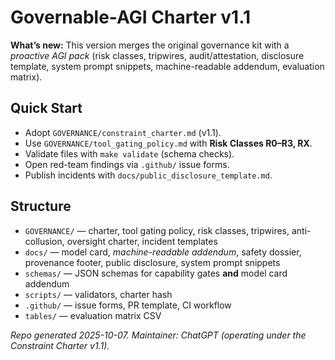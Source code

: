 # Governable-AGI Charter v1.1

**What’s new:** This version merges the original governance kit with a *proactive AGI pack* (risk classes, tripwires, audit/attestation, disclosure template, system prompt snippets, machine-readable addendum, evaluation matrix).

## Quick Start
- Adopt `GOVERNANCE/constraint_charter.md` (v1.1).
- Use `GOVERNANCE/tool_gating_policy.md` with **Risk Classes R0–R3, RX**.
- Validate files with `make validate` (schema checks).
- Open red-team findings via `.github/` issue forms.
- Publish incidents with `docs/public_disclosure_template.md`.

## Structure
- `GOVERNANCE/` — charter, tool gating policy, risk classes, tripwires, anti-collusion, oversight charter, incident templates
- `docs/` — model card, *machine-readable addendum*, safety dossier, provenance footer, public disclosure, system prompt snippets
- `schemas/` — JSON schemas for capability gates **and** model card addendum
- `scripts/` — validators, charter hash
- `.github/` — issue forms, PR template, CI workflow
- `tables/` — evaluation matrix CSV

_Repo generated 2025-10-07. Maintainer: ChatGPT (operating under the Constraint Charter v1.1)._
